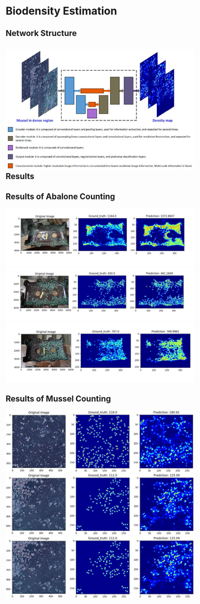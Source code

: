 Biodensity Estimation
=====================
Network Structure
-----------------
![](https://github.com/JackFrost168/Biodensity-Estimation/raw/master/imgs/CountingNetworkStructure.jpg)
Results
-------

Results of Abalone Counting
---------------------------
![](https://github.com/JackFrost168/Biodensity-Estimation/raw/master/imgs/Abalone1.jpg)
![](https://github.com/JackFrost168/Biodensity-Estimation/raw/master/imgs/Abalone2.jpg)
![](https://github.com/JackFrost168/Biodensity-Estimation/raw/master/imgs/Abalone3.jpg)

Results of Mussel Counting
--------------------------
![](https://github.com/JackFrost168/Biodensity-Estimation/raw/master/imgs/Mussel1.jpg)
![](https://github.com/JackFrost168/Biodensity-Estimation/raw/master/imgs/Mussel2.jpg)
![](https://github.com/JackFrost168/Biodensity-Estimation/raw/master/imgs/Mussel2.jpg)
